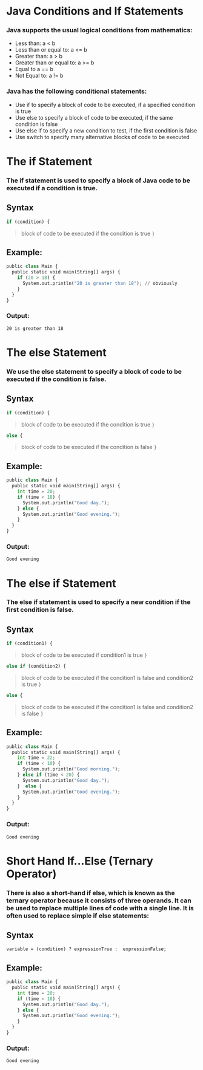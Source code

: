 # Java Conditions and If Statements

### Java supports the usual logical conditions from mathematics:

* Less than: a < b
* Less than or equal to: a <= b
* Greater than: a > b
* Greater than or equal to: a >= b
* Equal to a == b
* Not Equal to: a != b

### Java has the following conditional statements:

* Use if to specify a block of code to be executed, if a specified condition is true
* Use else to specify a block of code to be executed, if the same condition is false
* Use else if to specify a new condition to test, if the first condition is false
* Use switch to specify many alternative blocks of code to be executed

# The if Statement
### The if statement is used to specify a block of Java code to be executed if a condition is true.
## **Syntax**
```python
if (condition) {
```
  > block of code to be executed if the condition is true
`}`
## Example:
```python
public class Main {
  public static void main(String[] args) {
    if (20 > 18) {
      System.out.println("20 is greater than 18"); // obviously
    }  
  }
}
```
### Output:
`20 is greater than 18`

# The else Statement
### We use the else statement to specify a block of code to be executed if the condition is false.
## **Syntax**
```python
if (condition) {
```
  > block of code to be executed if the condition is true
`}`
```python
else {
```
  > block of code to be executed if the condition is false
`}`
## Example:
```python
public class Main {
  public static void main(String[] args) {
    int time = 20;
    if (time < 18) {
      System.out.println("Good day.");
    } else {
      System.out.println("Good evening.");
    }  
  }
}
```
### Output:
`Good evening`

# The else if Statement
### The else if statement is used to specify a new condition if the first condition is false.
## **Syntax**
```python
if (condition1) {
```
  > block of code to be executed if condition1 is true
`}`
```python
else if (condition2) {
```
  > block of code to be executed if the condition1 is false and condition2 is true
`}`
```python
else {
```
  > block of code to be executed if the condition1 is false and condition2 is false
`}`
## Example:
```python
public class Main {
  public static void main(String[] args) {
    int time = 22;
    if (time < 10) {
      System.out.println("Good morning.");
    } else if (time < 20) {
      System.out.println("Good day.");
    }  else {
      System.out.println("Good evening.");
    }
  }
}
```
### Output:
`Good evening`

# Short Hand If...Else (Ternary Operator)
### There is also a short-hand if else, which is known as the ternary operator because it consists of three operands. It can be used to replace multiple lines of code with a single line. It is often used to replace simple if else statements:
## **Syntax**
`variable = (condition) ? expressionTrue :  expressionFalse;`
## Example:
```python
public class Main {
  public static void main(String[] args) {
    int time = 20;
    if (time < 18) {
      System.out.println("Good day.");
    } else {
      System.out.println("Good evening.");
    }  
  }
}
```
### Output:
`Good evening`


```python

```
